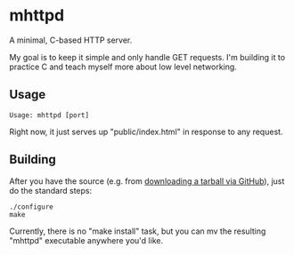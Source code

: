mhttpd
======

A minimal, C-based HTTP server.

My goal is to keep it simple and only handle GET requests.  I'm building it to practice C and teach myself more about low level networking.

Usage
-----

    Usage: mhttpd [port]

Right now, it just serves up "public/index.html" in response to any request.

Building
--------

After you have the source (e.g. from [downloading a tarball via GitHub](https://github.com/benjaminoakes/mhttpd/tarball/master)), just do the standard steps:

	./configure
	make

Currently, there is no "make install" task, but you can mv the resulting "mhttpd" executable anywhere you'd like.
